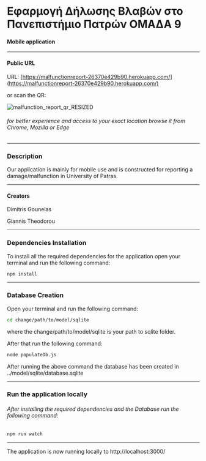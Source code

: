 # Εφαρμογή Δήλωσης Βλαβών στο Πανεπιστήμιο Πατρών ΟΜΑΔΑ 9

#### Mobile application

---

#### Public URL 

URL: [https://malfunctionreport-26370e429b90.herokuapp.com/](https://malfunctionreport-26370e429b90.herokuapp.com/)

or scan the QR:

![malfunction_report_qr_RESIZED](https://github.com/JohnTheo02/Malfunction-Report-Project-Web-Programming/assets/160852499/5e94091e-edea-4f4f-b9b0-a6893088a0cf)


###### for better experience and access to your exact location browse it from Chrome, Mozilla or Edge

---

### Description 

Our application is mainly for mobile use and is constructed for reporting a damage/malfunction in University of Patras.

---


#### Creators 


Dimitris Gounelas

Giannis Theodorou

---

### Dependencies Installation

To install all the required dependencies for the application open your terminal and run the following command:

```bash
npm install 
```

---

### Database Creation

Open your terminal and run the following command:

```bash
cd change/path/to/model/sqlite
```

where the change/path/to/model/sqlite is your path to sqlite folder.

After that run the following command:

```bash
node populateDb.js
```

After running the above command the database has been created in ../model/sqlite/database.sqlite

----

### Run the application locally

###### After installing the required dependencies and the Database run the following command:

```bash
npm run watch
```



---

The application is now running locally to http://localhost:3000/
